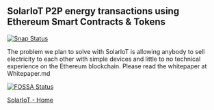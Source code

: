 ## SolarIoT P2P energy transactions using Ethereum Smart Contracts & Tokens

[![Snap Status](https://build.snapcraft.io/badge/solariot/core.svg)](https://build.snapcraft.io/user/solariot/core)

The problem we plan to solve with SolarIoT is allowing anybody to sell electricity to each other with simple devices and little to no technical experience on the Ethereum blockchain.
Please read the whitepaper at Whitepaper.md

[![FOSSA Status](https://app.fossa.io/api/projects/git%2Bhttps%3A%2F%2Fgithub.com%2Fsolariot%2Fcore.svg?type=large)](https://app.fossa.io/projects/git%2Bhttps%3A%2F%2Fgithub.com%2Fsolariot%2Fcore?ref=badge_large)

[SolarIoT - Home](https://www.solariot.xyz/)
